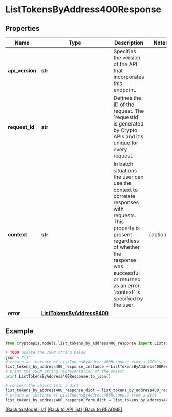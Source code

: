 # ListTokensByAddress400Response


## Properties
Name | Type | Description | Notes
------------ | ------------- | ------------- | -------------
**api_version** | **str** | Specifies the version of the API that incorporates this endpoint. | 
**request_id** | **str** | Defines the ID of the request. The &#x60;requestId&#x60; is generated by Crypto APIs and it&#39;s unique for every request. | 
**context** | **str** | In batch situations the user can use the context to correlate responses with requests. This property is present regardless of whether the response was successful or returned as an error. &#x60;context&#x60; is specified by the user. | [optional] 
**error** | [**ListTokensByAddressE400**](ListTokensByAddressE400.md) |  | 

## Example

```python
from cryptoapis.models.list_tokens_by_address400_response import ListTokensByAddress400Response

# TODO update the JSON string below
json = "{}"
# create an instance of ListTokensByAddress400Response from a JSON string
list_tokens_by_address400_response_instance = ListTokensByAddress400Response.from_json(json)
# print the JSON string representation of the object
print ListTokensByAddress400Response.to_json()

# convert the object into a dict
list_tokens_by_address400_response_dict = list_tokens_by_address400_response_instance.to_dict()
# create an instance of ListTokensByAddress400Response from a dict
list_tokens_by_address400_response_form_dict = list_tokens_by_address400_response.from_dict(list_tokens_by_address400_response_dict)
```
[[Back to Model list]](../README.md#documentation-for-models) [[Back to API list]](../README.md#documentation-for-api-endpoints) [[Back to README]](../README.md)


